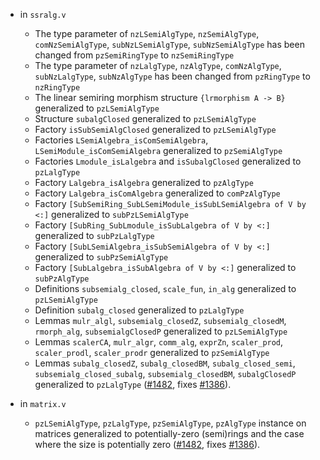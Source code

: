 - in `ssralg.v`
  + The type parameter of `nzLSemiAlgType`, `nzSemiAlgType`, `comNzSemiAlgType`,
    `subNzLSemiAlgType`, `subNzSemiAlgType` has been changed from
    `pzSemiRingType` to `nzSemiRingType`
  + The type parameter of `nzLalgType`, `nzAlgType`, `comNzAlgType`,
    `subNzLalgType`, `subNzAlgType` has been changed from `pzRingType` to
    `nzRingType`
  + The linear semiring morphism structure `{lrmorphism A -> B}` generalized to
    `pzLSemiAlgType`
  + Structure `subalgClosed` generalized to `pzLSemiAlgType`
  + Factory `isSubSemiAlgClosed` generalized to `pzLSemiAlgType`
  + Factories `LSemiAlgebra_isComSemiAlgebra`, `LSemiModule_isComSemiAlgebra`
    generalized to `pzSemiAlgType`
  + Factories `Lmodule_isLalgebra` and `isSubalgClosed` generalized to
    `pzLalgType`
  + Factory `Lalgebra_isAlgebra` generalized to `pzAlgType`
  + Factory `Lalgebra_isComAlgebra` generalized to `comPzAlgType`
  + Factory `[SubSemiRing_SubLSemiModule_isSubLSemiAlgebra of V by <:]`
    generalized to `subPzLSemiAlgType`
  + Factory `[SubRing_SubLmodule_isSubLalgebra of V by <:]` generalized to
    `subPzLalgType`
  + Factory `[SubLSemiAlgebra_isSubSemiAlgebra of V by <:]` generalized to
    `subPzSemiAlgType`
  + Factory `[SubLalgebra_isSubAlgebra of V by <:]` generalized to
    `subPzAlgType`
  + Definitions `subsemialg_closed`, `scale_fun`, `in_alg` generalized to
    `pzLSemiAlgType`
  + Definition `subalg_closed` generalized to `pzLalgType`
  + Lemmas `mulr_algl`, `subsemialg_closedZ`, `subsemialg_closedM`,
    `rmorph_alg`, `subsemialgClosedP` generalized to `pzLSemiAlgType`
  + Lemmas `scalerCA`, `mulr_algr`, `comm_alg`, `exprZn`, `scaler_prod`,
    `scaler_prodl`, `scaler_prodr` generalized to `pzSemiAlgType`
  + Lemmas `subalg_closedZ`, `subalg_closedBM`, `subalg_closed_semi`,
    `subsemialg_closed_subalg`, `subsemialg_closedBM`, `subalgClosedP`
    generalized to `pzLalgType`
    ([#1482](https://github.com/math-comp/math-comp/pull/1482),
    fixes [#1386](https://github.com/math-comp/math-comp/issues/1386)).

- in `matrix.v`
  + `pzLSemiAlgType`, `pzLalgType`, `pzSemiAlgType`, `pzAlgType` instance on
    matrices generalized to potentially-zero (semi)rings and the case where the
    size is potentially zero
    ([#1482](https://github.com/math-comp/math-comp/pull/1482),
    fixes [#1386](https://github.com/math-comp/math-comp/issues/1386)).
